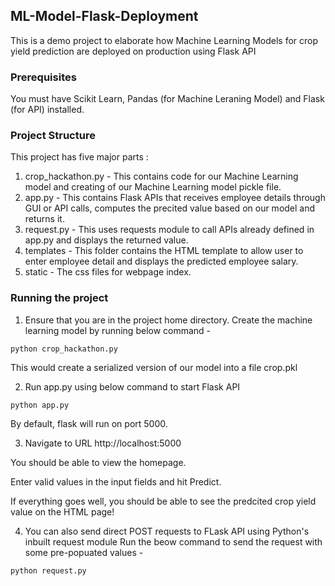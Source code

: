 ## ML-Model-Flask-Deployment
This is a demo project to elaborate how Machine Learning Models for crop yield prediction are deployed on production using Flask API

### Prerequisites
You must have Scikit Learn, Pandas (for Machine Leraning Model) and Flask (for API) installed.

### Project Structure
This project has five major parts :
1. crop_hackathon.py - This contains code for our Machine Learning model and creating of our Machine Learning model pickle file.
2. app.py - This contains Flask APIs that receives employee details through GUI or API calls, computes the precited value based on our model and returns it.
3. request.py - This uses requests module to call APIs already defined in app.py and displays the returned value.
4. templates - This folder contains the HTML template to allow user to enter employee detail and displays the predicted employee salary.
5. static - The css files for webpage index.

### Running the project
1. Ensure that you are in the project home directory. Create the machine learning model by running below command -
```
python crop_hackathon.py
```
This would create a serialized version of our model into a file crop.pkl

2. Run app.py using below command to start Flask API
```
python app.py
```
By default, flask will run on port 5000.

3. Navigate to URL http://localhost:5000

You should be able to view the homepage. 

Enter valid values in the input fields and hit Predict.

If everything goes well, you should  be able to see the predcited crop yield value on the HTML page!

4. You can also send direct POST requests to FLask API using Python's inbuilt request module
Run the beow command to send the request with some pre-popuated values -
```
python request.py
```
